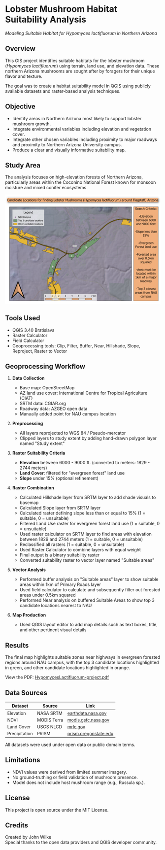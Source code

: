 # Lobster Mushroom Habitat Suitability Analysis  
*Modeling Suitable Habitat for Hypomyces lactifluorum in Northern Arizona*

## Overview
This GIS project identifies suitable habitats for the lobster mushroom (*Hypomyces lactifluorum*) using terrain, land use, and elevation data. These northern Arizona mushrooms are sought after by foragers for their unique flavor and texture.

The goal was to create a habitat suitability model in QGIS using publicly available datasets and raster-based analysis techniques.

## Objective
- Identify areas in Northern Arizona most likely to support lobster mushroom growth.
- Integrate environmental variables including elevation and vegetation cover.
- Integrate other chosen variables including proximity to major roadways and proximity to Northern Arizona University campus.
- Produce a clear and visually informative suitability map.

## Study Area
The analysis focuses on high-elevation forests of Northern Arizona, particularly areas within the Coconino National Forest known for monsoon moisture and mixed conifer ecosystems.

![Map Preview](HypomycesLactifluorum-project.png)

## Tools Used
- QGIS 3.40 Bratislava
- Raster Calculator
- Field Calculator
- Geoprocessing tools: Clip, Filter, Buffer, Near, Hillshade, Slope, Reproject, Raster to Vector

## Geoprocessing Workflow

1. **Data Collection**
   - Base map: OpenStreetMap
   - AZ land use cover: International Centre for Tropical Agriculture (CIAT)
   - SRTM data: CGIAR.org
   - Roadway data: AZGEO open data
   - Manually added point for NAU campus location

2. **Preprocessing**
   - All layers reprojected to WGS 84 / Pseudo-mercator
   - Clipped layers to study extent by adding hand-drawn polygon layer named "Study extent"

3. **Raster Suitability Criteria**
   - **Elevation** between 6000 - 9000 ft. (converted to meters: 1829 - 2744 meters)
   - **Land Cover**: filtered for "evergreen forest" land use
   - **Slope** under 15% (optional refinement)

4. **Raster Combination**
   - Calculated Hillshade layer from SRTM layer to add shade visuals to basemap
   - Calculated Slope layer from SRTM layer
   - Calculated raster defining slope less than or equal to 15% (1 = suitable, 0 = unsuitable)
   - Filtered Land Use raster for evergreen forest land use (1 = suitable, 0 = unsuitable)
   - Used raster calculator on SRTM layer to find areas with elevation between 1829 and 2744 meters (1 = suitable, 0 = unsuitable)
   - Reclassified all rasters (1 = suitable, 0 = unsuitable)
   - Used Raster Calculator to combine layers with equal weight
   - Final output is a binary suitability raster
   - Converted suitability raster to vector layer named "Suitable areas"
  
5. **Vector Analysis**
   - Performed buffer analysis on "Suitable areas" layer to show suitable areas within 1km of Primary Roads layer
   - Used field calculator to calculate and subsequently filter out forested areas under 0.5km squared
   - Performed Near analysis on buffered Suitable Areas to show top 3 candidate locations nearest to NAU

6. **Map Production**
   - Used QGIS layout editor to add map details such as text boxes, title, and other pertinent visual details

## Results
The final map highlights suitable zones near highways in evergreen forested regions around NAU campus, with the top 3 candidate locations highlighted in green, and other candidate locations highlighted in orange.

View the PDF: [HypomycesLactifluorum-project.pdf](HypomycesLactifluorum-project.pdf)

## Data Sources

| Dataset | Source | Link |
|--------|--------|------|
| Elevation | NASA SRTM | [earthdata.nasa.gov](https://earthdata.nasa.gov/) |
| NDVI | MODIS Terra | [modis.gsfc.nasa.gov](https://modis.gsfc.nasa.gov/) |
| Land Cover | USGS NLCD | [mrlc.gov](https://www.mrlc.gov/) |
| Precipitation | PRISM | [prism.oregonstate.edu](https://prism.oregonstate.edu/) |

All datasets were used under open data or public domain terms.

## Limitations
- NDVI values were derived from limited summer imagery.
- No ground-truthing or field validation of mushroom presence.
- Model does not include host mushroom range (e.g., Russula sp.).

## License
This project is open source under the MIT License.

## Credits
Created by John Wilke  
Special thanks to the open data providers and QGIS developer community.

